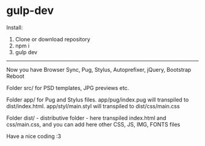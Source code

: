 # gulp-dev

Install:

1. Clone or download repository
2. npm i
3. gulp dev

---

Now you have Browser Sync, Pug, Stylus, Autoprefixer, jQuery, Bootstrap Reboot

Folder src/ for PSD templates, JPG previews etc.

Folder app/ for Pug and Stylus files. app/pug/index.pug will transpiled to dist/index.html. app/styl/main.styl will transpiled to dist/css/main.css

Folder dist/ - distributive folder - here transpiled index.html and css/main.css, and you can add here other CSS, JS, IMG, FONTS files

Have a nice coding :3
